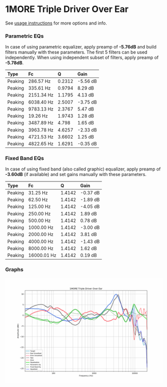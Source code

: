 # 1MORE Triple Driver Over Ear
See [usage instructions](https://github.com/jaakkopasanen/AutoEq#usage) for more options and info.

### Parametric EQs
In case of using parametric equalizer, apply preamp of **-5.76dB** and build filters manually
with these parameters. The first 5 filters can be used independently.
When using independent subset of filters, apply preamp of **-5.78dB**.

| Type    | Fc         |      Q | Gain     |
|:--------|:-----------|:-------|:---------|
| Peaking | 286.57 Hz  | 0.2312 | -5.56 dB |
| Peaking | 335.61 Hz  | 0.9794 | 8.29 dB  |
| Peaking | 2151.34 Hz | 1.1795 | 4.13 dB  |
| Peaking | 6038.40 Hz | 2.5007 | -3.75 dB |
| Peaking | 9783.13 Hz | 2.3767 | 5.47 dB  |
| Peaking | 19.26 Hz   | 1.9743 | 1.28 dB  |
| Peaking | 3487.89 Hz | 4.798  | 1.65 dB  |
| Peaking | 3963.78 Hz | 4.6257 | -2.33 dB |
| Peaking | 4721.53 Hz | 3.6602 | 1.25 dB  |
| Peaking | 4822.65 Hz | 1.6291 | -0.35 dB |

### Fixed Band EQs
In case of using fixed band (also called graphic) equalizer, apply preamp of **-3.60dB**
(if available) and set gains manually with these parameters.

| Type    | Fc          |      Q | Gain     |
|:--------|:------------|:-------|:---------|
| Peaking | 31.25 Hz    | 1.4142 | -0.37 dB |
| Peaking | 62.50 Hz    | 1.4142 | -1.89 dB |
| Peaking | 125.00 Hz   | 1.4142 | -4.05 dB |
| Peaking | 250.00 Hz   | 1.4142 | 1.89 dB  |
| Peaking | 500.00 Hz   | 1.4142 | 0.78 dB  |
| Peaking | 1000.00 Hz  | 1.4142 | -3.00 dB |
| Peaking | 2000.00 Hz  | 1.4142 | 3.81 dB  |
| Peaking | 4000.00 Hz  | 1.4142 | -1.43 dB |
| Peaking | 8000.00 Hz  | 1.4142 | 1.62 dB  |
| Peaking | 16000.01 Hz | 1.4142 | 0.19 dB  |

### Graphs
![](./1MORE%20Triple%20Driver%20Over%20Ear.png)
